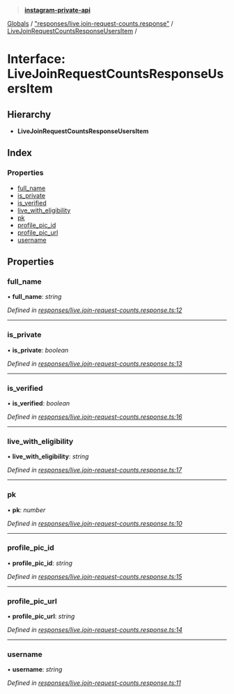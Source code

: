 > **[instagram-private-api](../README.md)**

[Globals](../README.md) / ["responses/live.join-request-counts.response"](../modules/_responses_live_join_request_counts_response_.md) / [LiveJoinRequestCountsResponseUsersItem](_responses_live_join_request_counts_response_.livejoinrequestcountsresponseusersitem.md) /

# Interface: LiveJoinRequestCountsResponseUsersItem

## Hierarchy

- **LiveJoinRequestCountsResponseUsersItem**

## Index

### Properties

- [full_name](_responses_live_join_request_counts_response_.livejoinrequestcountsresponseusersitem.md#full_name)
- [is_private](_responses_live_join_request_counts_response_.livejoinrequestcountsresponseusersitem.md#is_private)
- [is_verified](_responses_live_join_request_counts_response_.livejoinrequestcountsresponseusersitem.md#is_verified)
- [live_with_eligibility](_responses_live_join_request_counts_response_.livejoinrequestcountsresponseusersitem.md#live_with_eligibility)
- [pk](_responses_live_join_request_counts_response_.livejoinrequestcountsresponseusersitem.md#pk)
- [profile_pic_id](_responses_live_join_request_counts_response_.livejoinrequestcountsresponseusersitem.md#profile_pic_id)
- [profile_pic_url](_responses_live_join_request_counts_response_.livejoinrequestcountsresponseusersitem.md#profile_pic_url)
- [username](_responses_live_join_request_counts_response_.livejoinrequestcountsresponseusersitem.md#username)

## Properties

### full_name

• **full_name**: _string_

_Defined in [responses/live.join-request-counts.response.ts:12](https://github.com/realinstadude/instagram-private-api/blob/4ae8fec/src/responses/live.join-request-counts.response.ts#L12)_

---

### is_private

• **is_private**: _boolean_

_Defined in [responses/live.join-request-counts.response.ts:13](https://github.com/realinstadude/instagram-private-api/blob/4ae8fec/src/responses/live.join-request-counts.response.ts#L13)_

---

### is_verified

• **is_verified**: _boolean_

_Defined in [responses/live.join-request-counts.response.ts:16](https://github.com/realinstadude/instagram-private-api/blob/4ae8fec/src/responses/live.join-request-counts.response.ts#L16)_

---

### live_with_eligibility

• **live_with_eligibility**: _string_

_Defined in [responses/live.join-request-counts.response.ts:17](https://github.com/realinstadude/instagram-private-api/blob/4ae8fec/src/responses/live.join-request-counts.response.ts#L17)_

---

### pk

• **pk**: _number_

_Defined in [responses/live.join-request-counts.response.ts:10](https://github.com/realinstadude/instagram-private-api/blob/4ae8fec/src/responses/live.join-request-counts.response.ts#L10)_

---

### profile_pic_id

• **profile_pic_id**: _string_

_Defined in [responses/live.join-request-counts.response.ts:15](https://github.com/realinstadude/instagram-private-api/blob/4ae8fec/src/responses/live.join-request-counts.response.ts#L15)_

---

### profile_pic_url

• **profile_pic_url**: _string_

_Defined in [responses/live.join-request-counts.response.ts:14](https://github.com/realinstadude/instagram-private-api/blob/4ae8fec/src/responses/live.join-request-counts.response.ts#L14)_

---

### username

• **username**: _string_

_Defined in [responses/live.join-request-counts.response.ts:11](https://github.com/realinstadude/instagram-private-api/blob/4ae8fec/src/responses/live.join-request-counts.response.ts#L11)_
